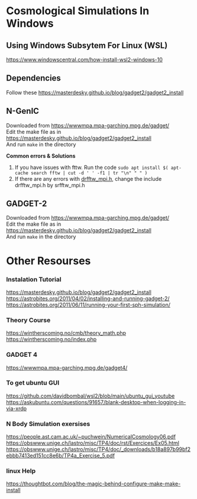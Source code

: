 # Cosmological Simulations In Windows
## Using Windows Subsytem For Linux (WSL)
https://www.windowscentral.com/how-install-wsl2-windows-10

## Dependencies
Follow these https://masterdesky.github.io/blog/gadget2/gadget2_install  

## N-GenIC
Downloaded from https://wwwmpa.mpa-garching.mpg.de/gadget/  
Edit the make file as in https://masterdesky.github.io/blog/gadget2/gadget2_install  
And run `make` in the directory  

**Common errors & Solutions**
1. If you have issues with fttw. Run the code `sudo apt install $( apt-cache search fftw | cut -d ' ' -f1 | tr "\n" " " )` 
2. If there are any errors with [drfftw_mpi.h](https://snatverk.blogspot.com/2013/02/nbody-simulations-with-gadget2.html), change the include drfftw_mpi.h by srfftw_mpi.h 


## GADGET-2
Downloaded from https://wwwmpa.mpa-garching.mpg.de/gadget/  
Edit the make file as in https://masterdesky.github.io/blog/gadget2/gadget2_install  
And run `make` in the directory

# Other Resourses
### Instalation Tutorial
https://masterdesky.github.io/blog/gadget2/gadget2_install  
https://astrobites.org/2011/04/02/installing-and-running-gadget-2/  
https://astrobites.org/2011/06/11/running-your-first-sph-simulation/  

### Theory Course
https://wintherscoming.no/cmb/theory_math.php  
https://wintherscoming.no/index.php  

### GADGET 4
https://wwwmpa.mpa-garching.mpg.de/gadget4/  

### To get ubuntu GUI
https://github.com/davidbombal/wsl2/blob/main/ubuntu_gui_youtube  
https://askubuntu.com/questions/91657/blank-desktop-when-logging-in-via-xrdp

### N Body Simulation exersises
https://people.ast.cam.ac.uk/~puchwein/NumericalCosmology06.pdf  
https://obswww.unige.ch/lastro/misc/TP4/doc/rst/Exercices/Ex05.html  
https://obswww.unige.ch/lastro/misc/TP4/doc/_downloads/b18a897b99bf2ebbb7413ed151cc8e6b/TP4a_Exercise_5.pdf  

### linux Help
https://thoughtbot.com/blog/the-magic-behind-configure-make-make-install  



